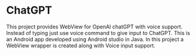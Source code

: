 # ChatGPT
This project provides WebView for OpenAI chatGPT with voice support. Instead of typing just use voice command to give input to ChatGPT. This is an Android app developed using Android studio in Java.
In this project a WebView wrapper is created along with Voice input support. 
